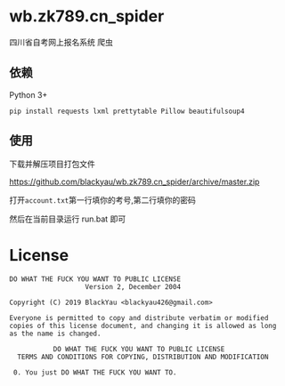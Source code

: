 # wb.zk789.cn_spider

四川省自考网上报名系统 爬虫

## 依赖

Python 3+

``` pip install requests lxml prettytable Pillow beautifulsoup4 ```

## 使用

下载并解压项目打包文件

https://github.com/blackyau/wb.zk789.cn_spider/archive/master.zip

打开``` account.txt ```第一行填你的考号,第二行填你的密码

然后在当前目录运行 run.bat 即可

# License
```
DO WHAT THE FUCK YOU WANT TO PUBLIC LICENSE
                   Version 2, December 2004
 
Copyright (C) 2019 BlackYau <blackyau426@gmail.com>

Everyone is permitted to copy and distribute verbatim or modified
copies of this license document, and changing it is allowed as long
as the name is changed.
 
           DO WHAT THE FUCK YOU WANT TO PUBLIC LICENSE
  TERMS AND CONDITIONS FOR COPYING, DISTRIBUTION AND MODIFICATION

 0. You just DO WHAT THE FUCK YOU WANT TO.
```